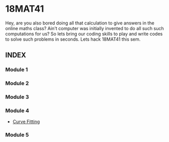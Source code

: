 # 18MAT41

Hey, are you also bored doing all that calculation to give answers in the online maths class? Ain't computer was initially invented to do all such such computations for us? So lets bring our coding skills to play and write codes to solve such problems in seconds. Lets hack 18MAT41 this sem.

## INDEX

### Module 1

### Module 2

### Module 3

### Module 4

- [Curve Fitting](curve_fitting.py)

### Module 5
